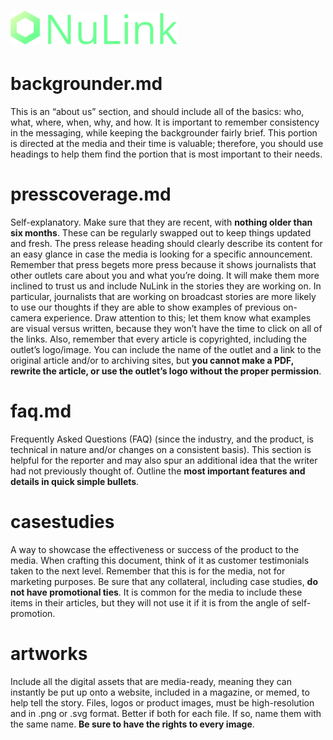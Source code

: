 # <img src="https://raw.githubusercontent.com/smartercontractkits/brand/master/artworks/hexagon.png" height="54">&nbsp;&nbsp;<img src="https://raw.githubusercontent.com/smartercontractkits/brand/master/artworks/name.png" height="50">

# backgrounder.md
This is an “about us” section, and should include all of the basics: who, what, where, when, why, and how. It is important to remember consistency in the messaging, while keeping the backgrounder fairly brief. This portion is directed at the media and their time is valuable; therefore, you should use headings to help them find the portion that is most important to their needs.

# presscoverage.md
Self-explanatory. Make sure that they are recent, with **nothing older than six months**. These can be regularly swapped out to keep things updated and fresh. The press release heading should clearly describe its content for an easy glance in case the media is looking for a specific announcement. Remember that press begets more press because it shows journalists that other outlets care about you and what you’re doing. It will make them more inclined to trust us and include NuLink in the stories they are working on. In particular, journalists that are working on broadcast stories are more likely to use our thoughts if they are able to show examples of previous on-camera experience. Draw attention to this; let them know what examples are visual versus written, because they won’t have the time to click on all of the links. Also, remember that every article is copyrighted, including the outlet’s logo/image. You can include the name of the outlet and a link to the original article and/or to archiving sites, but **you cannot make a PDF, rewrite the article, or use the outlet’s logo without the proper permission**.

# faq.md
Frequently Asked Questions (FAQ) (since the industry, and the product, is technical in nature and/or changes on a consistent basis). This section is helpful for the reporter and may also spur an additional idea that the writer had not previously thought of. Outline the **most important features and details in quick simple bullets**.

# casestudies
A way to showcase the effectiveness or success of the product to the media. When crafting this document, think of it as customer testimonials taken to the next level. Remember that this is for the media, not for marketing purposes. Be sure that any collateral, including case studies, **do not have promotional ties**. It is common for the media to include these items in their articles, but they will not use it if it is from the angle of self-promotion.

# artworks
Include all the digital assets that are media-ready, meaning they can instantly be put up onto a website, included in a magazine, or memed, to help tell the story. Files, logos or product images, must be high-resolution and in .png or .svg format. Better if both for each file. If so, name them with the same name. **Be sure to have the rights to every image**.
